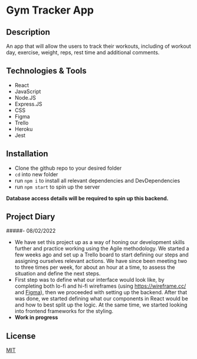 # Gym Tracker App

## Description

An app that will allow the users to track their workouts, including of workout day, exercise, weight, reps, rest time and additional comments.

## Technologies & Tools

- React
- JavaScript
- Node.JS
- Express.JS
- CSS
- Figma
- Trello
- Heroku
- Jest
  
## Installation
- Clone the github repo to your desired folder
- ```cd``` into new folder
- run ```npm i``` to install all relevant dependencies and DevDependencies
- run ```npm start``` to spin up the server

__Database access details will be required to spin up this backend.__

## Project Diary

#####- 08/02/2022
  - We have set this project up as a way of honing our development skills further and practice working using the Agile methodology. We started a few weeks ago and set up a Trello board to start defining our steps and assigning ourselves relevant actions. We have since been meeting two to three times per week, for about an hour at a time, to assess the situation and define the next steps.
  - First step was to define what our interface would look like, by completing both lo-fi and hi-fi wireframes (using https://wireframe.cc/ and [Figma](https://www.figma.com/)), then we proceeded with setting up the backend. After that was done, we started defining what our components in React would be and how to best split up the logic. At the same time, we started looking into frontend frameworks for the styling. 
  - __Work in progress__

## License

[MIT](https://spdx.org/licenses/MIT.html)